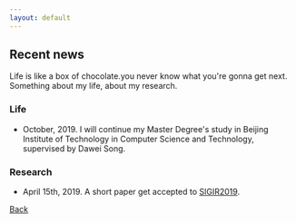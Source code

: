 ```yaml
---
layout: default
---
```


## Recent news

Life is like a box of chocolate.you never know what you're gonna get next. Something about my life, about my research. 

### Life

* October, 2019. I will continue my Master Degree's study in Beijing Institute of Technology in Computer Science and Technology, supervised by Dawei Song.

### Research

* April 15th, 2019. A short paper get accepted to [SIGIR2019](http://www.sigir.org/sigir2019/program/accepted/). 


[Back](./)
